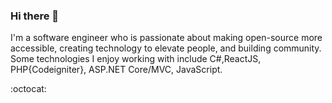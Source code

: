 ### Hi there 👋


I'm a software engineer who is passionate about making open-source more accessible, creating technology to elevate people, and building community. Some technologies I enjoy working with include C#,ReactJS, PHP{Codeigniter}, ASP.NET Core/MVC, JavaScript. 

:octocat:

<!--
**NehemiahLimo/NehemiahLimo** is a ✨ _special_ ✨ repository because its `README.md` (this file) appears on your GitHub profile.

Here are some ideas to get you started:

- 🔭 I’m currently working on ...
- 🌱 I’m currently learning ...
- 👯 I’m looking to collaborate on ...
- 🤔 I’m looking for help with ...
- 💬 Ask me about ...
- 📫 How to reach me: ...
- 😄 Pronouns: ...
- ⚡ Fun fact: ...
-->
